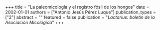 +++
title = "La paleomicologı́a y el registro fósil de los hongos"
date = 2002-01-01
authors = ["Antonio Jesús Pérez Luque"]
publication_types = ["2"]
abstract = ""
featured = false
publication = "*Lactarius: boletı́n de la Asociación Micológica*"
+++

